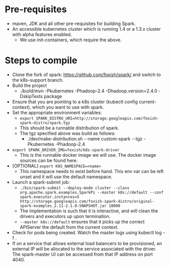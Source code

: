 # Pre-requisites
* maven, JDK and all other pre-requisites for building Spark.
* An accessible kubernetes cluster which is running 1.4 or a 1.3.x cluster with alpha features enabled.
    * We use init-containers, which require the above.

# Steps to compile

* Clone the fork of spark: https://github.com/foxish/spark/ and switch to the k8s-support branch.
* Build the project
    * ./build/mvn -Pkubernetes -Phadoop-2.4 -Dhadoop.version=2.4.0 -DskipTests package
* Ensure that you are pointing to a k8s cluster (kubectl config current-context), which you want to use with spark.
* Set the appropriate environment variables:
    * `export SPARK_DISTRO_URI=http://storage.googleapis.com/foxish-spark-distro/spark.tgz`
    * This should be a runnable distribution of spark. 
    * The tgz specified above was build as follows:
       * ./dev/make-distribution.sh --name custom-spark --tgz -Pkubernetes -Phadoop-2.4
* `export SPARK_DRIVER_IMG=foxish/k8s-spark-driver`
   * This is the runnable docker image we will use. The docker image sources can be found here.
* [OPTIONAL] `export K8S_NAMESPACE=<name>`
   * This namespace needs to exist before hand. This env var can be left unset and it will use the default namespace.
* Launch a spark-submit job:
   * `./bin/spark-submit --deploy-mode cluster --class org.apache.spark.examples.SparkPi --master k8s://default --conf spark.executor.instances=5 http://storage.googleapis.com/foxish-spark-distro/original-spark-examples_2.11-2.1.0-SNAPSHOT.jar 10000`
   * The implementation is such that it is interactive, and will clean the drivers and executors up upon termination.
   * `--master k8s://default` ensures that it picks up the correct APIServer the default from the current context. 
* Check for pods being created. Watch the master logs using kubectl log -f <driver-pod>.
* If on a service that allows external load balancers to be provisioned, an external IP will be allocated to the service associated with the driver. The spark-master UI can be accessed from that IP address on port 4040.
